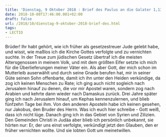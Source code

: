 ```yaml
---
title: 'Dienstag, 9 Oktober 2018 : Brief des Paulus an die Galater 1,13-24.'
date: 2018-10-08T17:46:00.001+02:00
draft: false
url: /2018/10/dienstag-9-oktober-2018-brief-des.html
tags: 
- LECTIO
---
```


Brüder! Ihr habt gehört, wie ich früher als gesetzestreuer Jude gelebt habe, und wisst, wie maßlos ich die Kirche Gottes verfolgte und zu vernichten suchte. In der Treue zum jüdischen Gesetz übertraf ich die meisten Altersgenossen in meinem Volk, und mit dem größten Eifer setzte ich mich für die Überlieferungen meiner Väter ein. Als aber Gott, der mich schon im Mutterleib auserwählt und durch seine Gnade berufen hat, mir in seiner Güte seinen Sohn offenbarte, damit ich ihn unter den Heiden verkündige, da zog ich keinen Menschen zu Rate; ich ging auch nicht sogleich nach Jerusalem hinauf zu denen, die vor mir Apostel waren, sondern zog nach Arabien und kehrte dann wieder nach Damaskus zurück. Drei Jahre später ging ich nach Jerusalem hinauf, um Kephas kennenzulernen, und blieb fünfzehn Tage bei ihm. Von den anderen Aposteln habe ich keinen gesehen, nur Jakobus, den Bruder des Herrn. Was ich euch hier schreibe - Gott weiß, dass ich nicht lüge. Danach ging ich in das Gebiet von Syrien und Zilizien. Den Gemeinden Christi in Judäa aber blieb ich persönlich unbekannt, sie hörten nur: Er, der uns einst verfolgte, verkündigt jetzt den Glauben, den er früher vernichten wollte. Und sie lobten Gott um meinetwillen.